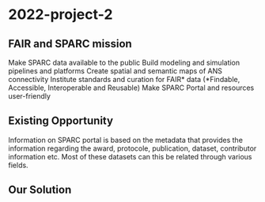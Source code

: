 # 2022-project-2
## FAIR and SPARC mission
Make SPARC data available to the public
Build modeling and simulation pipelines and platforms
Create spatial and semantic maps of ANS connectivity
Institute standards and curation for FAIR* data (*Findable, Accessible, Interoperable and Reusable)
Make SPARC Portal and resources
user-friendly 

## Existing Opportunity 
   Information on SPARC portal is based on the metadata that provides the information regarding the award, protocole, publication, dataset, contributor information etc. Most of these datasets can this be related through various fields.  
## Our Solution
